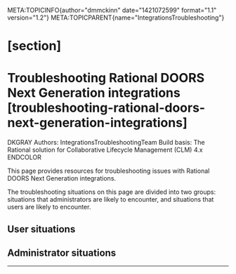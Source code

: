 META:TOPICINFO{author="dmmckinn" date="1421072599" format="1.1"
version="1.2"} META:TOPICPARENT{name="IntegrationsTroubleshooting"}

#  [section]

# Troubleshooting Rational DOORS Next Generation integrations [troubleshooting-rational-doors-next-generation-integrations]

DKGRAY Authors: IntegrationsTroubleshootingTeam Build basis: The
Rational solution for Collaborative Lifecycle Management (CLM) 4.x
ENDCOLOR

This page provides resources for troubleshooting issues with Rational
DOORS Next Generation integrations.

The troubleshooting situations on this page are divided into two groups:
situations that administrators are likely to encounter, and situations
that users are likely to encounter.

## User situations

## Administrator situations

--------------------

